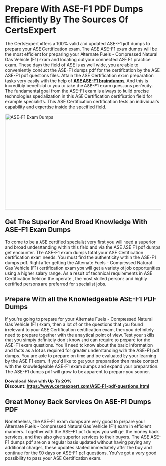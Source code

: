 <h1><strong>Prepare With ASE-F1 PDF Dumps Efficiently By The Sources Of CertsExpert</strong></h1>
<p>The CertsExpert offers a 100% valid and updated ASE-F1 pdf dumps to prepare your ASE Certification exam. The ASE ASE-F1 exam dumps will be the most efficient for preparing your Alternate Fuels - Compressed Natural Gas Vehicle (F1) exam and locating out your connected ASE F1 practice exam. These days the field of ASE is as well wide, you are able to conveniently conduct the ASE-F1 dumps pdf for the certification by the ASE ASE-F1 pdf questions files. Attain the ASE Certification exam preparation tasks very easily with the help of <a href="https://www.certsexpert.com/ASE-F1-pdf-questions.html"><strong>ASE ASE-F1 braindumps</strong></a>. And this is incredibly beneficial to you to take the ASE-F1 exam questions perfectly. The fundamental goal from the ASE-F1 exam is always to build precise technologies specialization in this ASE Certification certification field for example specialists. This ASE Certification certification tests an individual's capability and expertise inside the specified field.</p>
<p><img src="https://i.ibb.co/zfQ6S09/Copy-of-Copy-of-Copy-of-Copy-of-Copy-of-Minimalist-Business-You-Tube-Thumbnail-29.png" alt="ASE-F1 Exam Dumps" width="550" height="309" /></p>
<h2><strong>Get The Superior And Broad Knowledge With ASE-F1 Exam Dumps</strong></h2>
<p>To come to be a ASE certified specialist very first you will need a superior and broad understanding within this field and via the ASE ASE F1 pdf dumps get encounter. The ASE-F1 exam dumps total your ASE Certification certification exam needs. You must find the authenticity within the ASE-F1 dumps pdf. Right after getting the Alternate Fuels - Compressed Natural Gas Vehicle (F1) certification exam you will get a variety of job opportunities using a higher salary range. As a result of technical requirements in ASE Certification field on the operate , the most skilled persons and highly certified persons are preferred for specialist jobs.&nbsp;</p>
<h2><strong>Prepare With all the Knowledgeable ASE-F1 PDF Dumps</strong></h2>
<p>If you're going to prepare for your Alternate Fuels - Compressed Natural Gas Vehicle (F1) exam, then a lot of on the questions that you found irrelevant to your ASE Certification certification exam, then you definitely need to prepare together with the analytical point of view. Test your skills that you simply definitely don't know and can require to prepare for the ASE-F1 exam questions. You'll need to know about the basic information and facts as a lot as required for greater understanding with the ASE-F1 pdf dumps. You are able to prepare on time and be evaluated by your learning by the ASE F1 exam. If you'd like to get your preparation then make contact with the knowledgeable ASE-F1 exam dumps and expand your preparation. The ASE-F1 dumps pdf will grow to be apparent to prepare you sooner.</p>
<p><strong>Download Now with Up To 20% Discount:&nbsp;<a href="https://www.certsexpert.com/ASE-F1-pdf-questions.html">https://www.certsexpert.com/ASE-F1-pdf-questions.html</a></strong></p>
<h2><strong>Great Money Back Services On ASE-F1 Dumps PDF</strong></h2>
<p>Nonetheless, the ASE-F1 exam dumps are very good to prepare your Alternate Fuels - Compressed Natural Gas Vehicle (F1) exam in efficient manners. Together with the ASE-F1 pdf dumps you will get the money back services, and they also give superior services to their buyers. The ASE ASE-F1 dumps pdf are on a regular basis updated without having paying any additional charges, these updates started immediately after the buy and continue for the 90 days on ASE-F1 pdf questions. You've got a very good possibility to pass your ASE Certification exam.</p>
